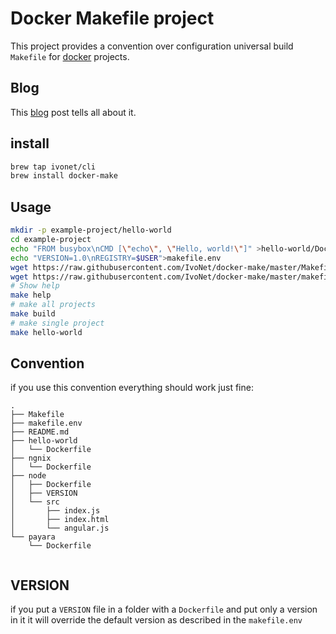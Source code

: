 # Docker Makefile project

This project provides a convention over configuration
universal build `Makefile` for [docker](https://www.docker.com/) projects.

## Blog

This [blog](http://ivo2u.nl/oE) post tells all about it.

## install

```bash
brew tap ivonet/cli
brew install docker-make
```

## Usage

```bash
mkdir -p example-project/hello-world
cd example-project
echo "FROM busybox\nCMD [\"echo\", \"Hello, world!\"]" >hello-world/Dockerfile
echo "VERSION=1.0\nREGISTRY=$USER">makefile.env
wget https://raw.githubusercontent.com/IvoNet/docker-make/master/Makefile
wget https://raw.githubusercontent.com/IvoNet/docker-make/master/makefile.env
# Show help
make help
# make all projects
make build 
# make single project
make hello-world
```

## Convention

if you use this convention everything should work just fine:

```text
.
├── Makefile
├── makefile.env
├── README.md
├── hello-world
│   └── Dockerfile
├── ngnix
│   └── Dockerfile
├── node
│   ├── Dockerfile
│   ├── VERSION
│   └── src
│       ├── index.js
│       ├── index.html
│       └── angular.js
└── payara
    └── Dockerfile
    
```


## VERSION

if you put a `VERSION` file in a folder with a `Dockerfile` and put only a version in it it will override the
default version as described in the `makefile.env`


